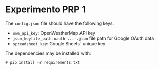 # Experimento PRP 1

The `config.json` file should have the following keys:
* `owm_api_key`: OpenWeatherMap API key
* `json_keyfile_path`: `oauth-...-.json` file path for Google OAuth data
* `spreadsheet_key`: Google Sheets' unique key

The dependencies may be installed with:
```
# pip install -r requirements.txt
```
